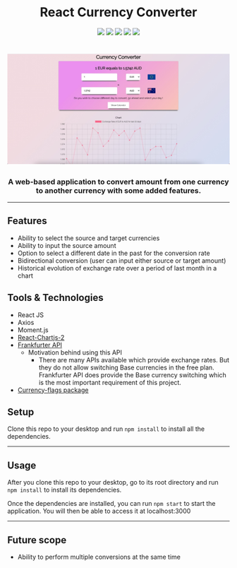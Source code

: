 <h1 align="center">React Currency Converter</h1>
<p align="center">
<img src="https://img.shields.io/badge/React-17.0.2-brightgreen.svg" >
<img src="https://img.shields.io/badge/npm-v7.0.0-blue.svg">
<img src="https://img.shields.io/badge/Moment-v2.29.1-red.svg">
<img src="https://img.shields.io/badge/Chart.js-v3.3.2-yellowgreen.svg">
<img src="https://img.shields.io/badge/axios-v0.21.1-orange.svg">
</p>
<h1 align="center">
	<img
		width="600"
		alt="The Lounge"
		src="public/6FE305D8-214F-44A1-B5E3-8328C7185658_1_105_c.jpeg">
</h1>
<h3 align="center">A web-based application to convert amount from one currency to another currency with some added features.
</h3>

---
## Features
- Ability to select the source and target currencies
- Ability to input the source amount
- Option to select a different date in the past for the conversion rate
- Bidirectional conversion (user can input either source or target amount)
- Historical evolution of exchange rate over a period of last month in a chart

## Tools & Technologies
- React JS
- Axios
- Moment.js
- [React-Chartjs-2](https://reactchartjs.github.io/react-chartjs-2/#/)
- [Frankfurter API](https://www.frankfurter.app/)
  - Motivation behind using this API
    - There are many APIs available which provide exchange rates. But they do not allow switching Base currencies in the free plan. Frankfurter API does provide the Base currency switching which is the most important requirement of this project.
- [Currency-flags package](https://github.com/transferwise/currency-flags)

## Setup
Clone this repo to your desktop and run `npm install` to install all the dependencies.

---

## Usage
After you clone this repo to your desktop, go to its root directory and run `npm install` to install its dependencies.

Once the dependencies are installed, you can run  `npm start` to start the application. You will then be able to access it at localhost:3000


---

## Future scope

- Ability to perform multiple conversions at the same time 
